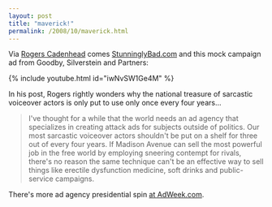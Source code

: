 ```yaml
---
layout: post
title: "maverick!"
permalink: /2008/10/maverick.html
---
```


Via [Rogers Cadenhead](http://workbench.cadenhead.org/news/3431/campaign-ad-maverick-maverick-maverick) comes [StunninglyBad.com](http://www.stunninglybad.com/) and this mock campaign ad from Goodby, Silverstein and Partners:

{% include youtube.html id="iwNvSW1Ge4M" %}

In his post, Rogers rightly wonders why the national treasure of sarcastic voiceover actors is only put to use only once every four years...

> I've thought for a while that the world needs an ad agency that specializes in creating attack ads for subjects outside of politics. Our most sarcastic voiceover actors shouldn't be put on a shelf for three out of every four years. If Madison Avenue can sell the most powerful job in the free world by employing sneering contempt for rivals, there's no reason the same technique can't be an effective way to sell things like erectile dysfunction medicine, soft drinks and public-service campaigns.

There's more ad agency presidential spin [at AdWeek.com](http://www.adweek.com/aw/content_display/special-reports/other-reports/e3iea21f1e730544128f8719de4ac9847f7?pn=5).